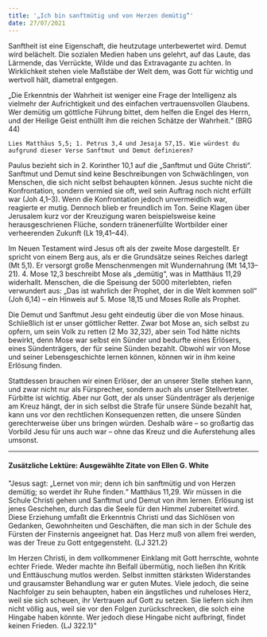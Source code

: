 ```yaml
---
title: '„Ich bin sanftmütig und von Herzen demütig“'
date: 27/07/2021
---
```


Sanftheit ist eine Eigenschaft, die heutzutage unterbewertet wird. Demut wird belächelt. Die sozialen Medien haben uns gelehrt, auf das Laute, das Lärmende, das Verrückte, Wilde und das Extravagante zu achten. In Wirklichkeit stehen viele Maßstäbe der Welt dem, was Gott für wichtig und wertvoll hält, diametral entgegen.

„Die Erkenntnis der Wahrheit ist weniger eine Frage der Intelligenz als vielmehr der Aufrichtigkeit und des einfachen vertrauensvollen Glaubens. Wer demütig um göttliche Führung bittet, dem helfen die Engel des Herrn, und der Heilige Geist enthüllt ihm die reichen Schätze der Wahrheit.“ (BRG 44)

`Lies Matthäus 5,5; 1. Petrus 3,4 und Jesaja 57,15. Wie würdest du aufgrund dieser Verse Sanftmut und Demut definieren?`

Paulus bezieht sich in 2. Korinther 10,1 auf die „Sanftmut und Güte Christi“. Sanftmut und Demut sind keine Beschreibungen von Schwächlingen, von Menschen, die sich nicht selbst behaupten können. Jesus suchte nicht die Konfrontation, sondern vermied sie oft, weil sein Auftrag noch nicht erfüllt war (Joh 4,1–3). Wenn die Konfrontation jedoch unvermeidlich war, reagierte er mutig. Dennoch blieb er freundlich im Ton. Seine Klagen über Jerusalem kurz vor der Kreuzigung waren beispielsweise keine herausgeschrienen Flüche, sondern tränenerfüllte Wortbilder einer verheerenden Zukunft (Lk 19,41–44).

Im Neuen Testament wird Jesus oft als der zweite Mose dargestellt. Er spricht von einem Berg aus, als er die Grundsätze seines Reiches darlegt (Mt 5,1). Er versorgt große Menschenmengen mit Wundernahrung (Mt 14,13–21). 4. Mose 12,3 beschreibt Mose als „demütig“, was in Matthäus 11,29 widerhallt. Menschen, die die Speisung der 5000 miterlebten, riefen verwundert aus: „Das ist wahrlich der Prophet, der in die Welt kommen soll“ (Joh 6,14) – ein Hinweis auf 5. Mose 18,15 und Moses Rolle als Prophet.

Die Demut und Sanftmut Jesu geht eindeutig über die von Mose hinaus. Schließlich ist er unser göttlicher Retter. Zwar bot Mose an, sich selbst zu opfern, um sein Volk zu retten (2 Mo 32,32), aber sein Tod hätte nichts bewirkt, denn Mose war selbst ein Sünder und bedurfte eines Erlösers, eines Sündenträgers, der für seine Sünden bezahlt. Obwohl wir von Mose und seiner Lebensgeschichte lernen können, können wir in ihm keine Erlösung finden.

Stattdessen brauchen wir einen Erlöser, der an unserer Stelle stehen kann, und zwar nicht nur als Fürsprecher, sondern auch als unser Stellvertreter. Fürbitte ist wichtig. Aber nur Gott, der als unser Sündenträger als derjenige am Kreuz hängt, der in sich selbst die Strafe für unsere Sünde bezahlt hat, kann uns vor den rechtlichen Konsequenzen retten, die unsere Sünden gerechterweise über uns bringen würden. Deshalb wäre – so großartig das Vorbild Jesu für uns auch war – ohne das Kreuz und die Auferstehung alles umsonst.

---

#### Zusätzliche Lektüre: Ausgewählte Zitate von Ellen G. White

"Jesus sagt: „Lernet von mir; denn ich bin sanftmütig und von Herzen demütig; so werdet ihr Ruhe finden.“ Matthäus 11,29. Wir müssen in die Schule Christi gehen und Sanftmut und Demut von ihm lernen. Erlösung ist jenes Geschehen, durch das die Seele für den Himmel zubereitet wird. Diese Erziehung umfaßt die Erkenntnis Christi und das Sichlösen von Gedanken, Gewohnheiten und Geschäften, die man sich in der Schule des Fürsten der Finsternis angeeignet hat. Das Herz muß von allem frei werden, was der Treue zu Gott entgegensteht. {LJ 321.2}

Im Herzen Christi, in dem vollkommener Einklang mit Gott herrschte, wohnte echter Friede. Weder machte ihn Beifall übermütig, noch ließen ihn Kritik und Enttäuschung mutlos werden. Selbst inmitten stärksten Widerstandes und grausamster Behandlung war er guten Mutes. Viele jedoch, die seine Nachfolger zu sein behaupten, haben ein ängstliches und ruheloses Herz, weil sie sich scheuen, ihr Vertrauen auf Gott zu setzen. Sie liefern sich ihm nicht völlig aus, weil sie vor den Folgen zurückschrecken, die solch eine Hingabe haben könnte. Wer jedoch diese Hingabe nicht aufbringt, findet keinen Frieden. {LJ 322.1}"